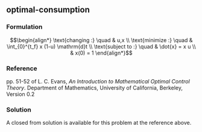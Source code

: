 ## optimal-consumption

### Formulation
```math
\begin{align*}
\text{changing :} \quad & u,x \\
\text{minimize :} \quad & \int_{0}^{t_f} x (1-u) \mathrm{d}t \\
\text{subject to :} \quad & \dot{x} = x u \\
& x(0) = 1
\end{align*}
```

### Reference
pp. 51-52 of L. C. Evans, *An Introduction to Mathematical Optimal Control Theory*. Department of Mathematics, University of California, Berkeley, Version 0.2

### Solution
A closed from solution is available for this problem at the reference above.